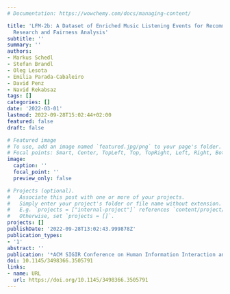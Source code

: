 ```yaml
---
# Documentation: https://wowchemy.com/docs/managing-content/

title: 'LFM-2b: A Dataset of Enriched Music Listening Events for Recommender Systems
  Research and Fairness Analysis'
subtitle: ''
summary: ''
authors:
- Markus Schedl
- Stefan Brandl
- Oleg Lesota
- Emilia Parada-Cabaleiro
- David Penz
- Navid Rekabsaz
tags: []
categories: []
date: '2022-03-01'
lastmod: 2022-09-28T15:02:44+02:00
featured: false
draft: false

# Featured image
# To use, add an image named `featured.jpg/png` to your page's folder.
# Focal points: Smart, Center, TopLeft, Top, TopRight, Left, Right, BottomLeft, Bottom, BottomRight.
image:
  caption: ''
  focal_point: ''
  preview_only: false

# Projects (optional).
#   Associate this post with one or more of your projects.
#   Simply enter your project's folder or file name without extension.
#   E.g. `projects = ["internal-project"]` references `content/project/deep-learning/index.md`.
#   Otherwise, set `projects = []`.
projects: []
publishDate: '2022-09-28T13:02:43.999878Z'
publication_types:
- '1'
abstract: ''
publication: '*ACM SIGIR Conference on Human Information Interaction and Retrieval*'
doi: 10.1145/3498366.3505791
links:
- name: URL
  url: https://doi.org/10.1145/3498366.3505791
---
```

